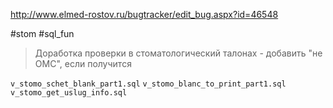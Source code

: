 http://www.elmed-rostov.ru/bugtracker/edit_bug.aspx?id=46548

#stom #sql_fun 

>	Доработка проверки в стоматологический талонах - добавить "не ОМС", если получится


`v_stomo_schet_blank_part1.sql`
`v_stomo_blanc_to_print_part1.sql`
`v_stomo_get_uslug_info.sql`
